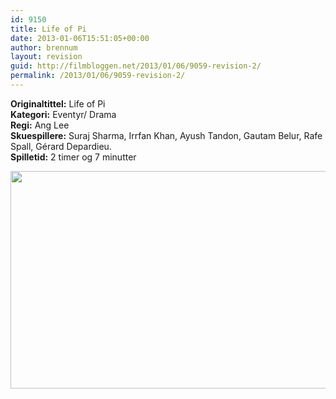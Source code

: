 ```yaml
---
id: 9150
title: Life of Pi
date: 2013-01-06T15:51:05+00:00
author: brennum
layout: revision
guid: http://filmbloggen.net/2013/01/06/9059-revision-2/
permalink: /2013/01/06/9059-revision-2/
---
```

**Originaltittel:** Life of Pi  
**Kategori:** Eventyr/ Drama  
**Regi:** Ang Lee  
**Skuespillere:** Suraj Sharma, Irrfan Khan, Ayush Tandon, Gautam Belur, Rafe Spall, Gérard Depardieu.  
**Spilletid:** 2 timer og 7 minutter

<a href="http://filmbloggen.net/?attachment_id=9149" rel="attachment wp-att-9149"><img class="alignnone size-large wp-image-9149" src="http://filmbloggen.net/wp-content/uploads//2013/01/8.FILM_.Life-of-Pi1-620x348.jpg" alt="" width="620" height="348" /></a>

&nbsp;

<div class="video-shortcode">
</div>
